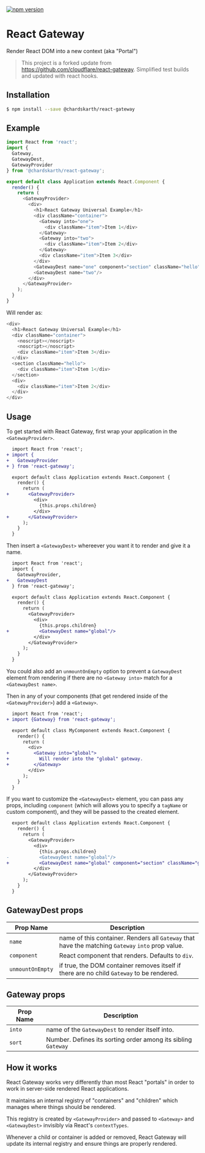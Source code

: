[![npm version](https://img.shields.io/npm/v/@chardskarth/react-gateway)](https://www.npmjs.com/package/@chardskarth/react-gateway)
# React Gateway

Render React DOM into a new context (aka "Portal")

> This project is a forked update from https://github.com/cloudflare/react-gateway. Simplified test builds and updated with react hooks.

## Installation

```sh
$ npm install --save @chardskarth/react-gateway
```

## Example

```js
import React from 'react';
import {
  Gateway,
  GatewayDest,
  GatewayProvider
} from '@chardskarth/react-gateway';

export default class Application extends React.Component {
  render() {
    return (
      <GatewayProvider>
        <div>
          <h1>React Gateway Universal Example</h1>
          <div className="container">
            <Gateway into="one">
              <div className="item">Item 1</div>
            </Gateway>
            <Gateway into="two">
              <div className="item">Item 2</div>
            </Gateway>
            <div className="item">Item 3</div>
          </div>
          <GatewayDest name="one" component="section" className="hello"/>
          <GatewayDest name="two"/>
        </div>
      </GatewayProvider>
    );
  }
}
```

Will render as:

```js
<div>
  <h1>React Gateway Universal Example</h1>
  <div className="container">
    <noscript></noscript>
    <noscript></noscript>
    <div className="item">Item 3</div>
  </div>
  <section className="hello">
    <div className="item">Item 1</div>
  </section>
  <div>
    <div className="item">Item 2</div>
  </div>
</div>
```

## Usage

To get started with React Gateway, first wrap your application in the
`<GatewayProvider>`.

```diff
  import React from 'react';
+ import {
+   GatewayProvider
+ } from 'react-gateway';

  export default class Application extends React.Component {
    render() {
      return (
+       <GatewayProvider>
          <div>
            {this.props.children}
          </div>
+       </GatewayProvider>
      );
    }
  }
```

Then insert a `<GatewayDest>` whereever you want it to render and give it a
name.

```diff
  import React from 'react';
  import {
    GatewayProvider,
+   GatewayDest
  } from 'react-gateway';

  export default class Application extends React.Component {
    render() {
      return (
        <GatewayProvider>
          <div>
            {this.props.children}
+           <GatewayDest name="global"/>
          </div>
        </GatewayProvider>
      );
    }
  }
```
You could also add an `unmountOnEmpty` option to prevent a `GatewayDest` element from rendering if 
there are no `<Gateway into>` match for a `<GatewayDest name>`.

Then in any of your components (that get rendered inside of the
`<GatewayProvider>`) add a `<Gateway>`.

```diff
  import React from 'react';
+ import {Gateway} from 'react-gateway';

  export default class MyComponent extends React.Component {
    render() {
      return (
        <div>
+         <Gateway into="global">
+           Will render into the "global" gateway.
+         </Gateway>
        </div>
      );
    }
  }
```

If you want to customize the `<GatewayDest>` element, you can pass any props,
including `component` (which will allows you to specify a `tagName` or custom
component), and they will be passed to the created element.

```diff
  export default class Application extends React.Component {
    render() {
      return (
        <GatewayProvider>
          <div>
            {this.props.children}
-           <GatewayDest name="global"/>
+           <GatewayDest name="global" component="section" className="global-gateway"/>
          </div>
        </GatewayProvider>
      );
    }
  }
```

## GatewayDest props

| Prop Name | Description |
| -- | -- |
| `name` | name of this container. Renders all `Gateway` that have the matching `Gateway` `into` prop value. |
| `component` | React component that renders. Defaults to `div`.  |
| `unmountOnEmpty` | if true, the DOM container removes itself if there are no child `Gateway` to be rendered. |

## Gateway props
| Prop Name | Description |
| -- | -- |
| `into` | name of the `GatewayDest` to render itself into. |
| `sort` | Number. Defines its sorting order among its sibling `Gateway` |

## How it works

React Gateway works very differently than most React "portals" in order to work
in server-side rendered React applications.

It maintains an internal registry of "containers" and "children" which manages
where things should be rendered.

This registry is created by `<GatewayProvider>` and passed to `<Gateway>` and
`<GatewayDest>` invisibly via React's `contextTypes`.

Whenever a child or container is added or removed, React Gateway will
update its internal registry and ensure things are properly rendered.
